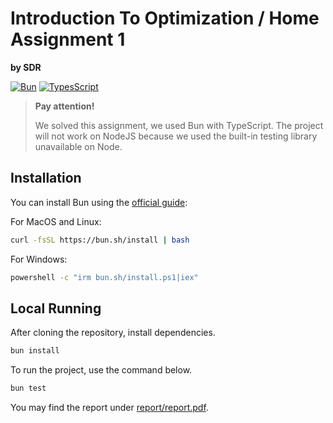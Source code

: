 # Introduction To Optimization / Home Assignment 1

**by SDR**

[![Bun][Bun.js]][Bun-url] [![TypesScript][TypeScript-logo]][TypeScript-url]

> **Pay attention!**
>
> We solved this assignment, we used Bun with TypeScript. The project will not
> work on NodeJS because we used the built-in testing library unavailable on
> Node.

## Installation

You can install Bun using the
[official guide](https://bun.sh/docs/installation):

For MacOS and Linux:

```bash
curl -fsSL https://bun.sh/install | bash
```

For Windows:

```bash
powershell -c "irm bun.sh/install.ps1|iex"
```

## Local Running

After cloning the repository, install dependencies.

```bash
bun install
```

To run the project, use the command below.

```bash
bun test
```

You may find the report under [report/report.pdf](/report/report.pdf).

[Bun.js]: https://img.shields.io/badge/Bun-%23000000.svg?style=for-the-badge&logo=bun&logoColor=white
[Bun-url]: https://bun.sh/
[TypeScript-logo]: https://img.shields.io/badge/typescript-000000.svg?style=for-the-badge&logo=typescript&logoColor=white
[TypeScript-url]: https://www.typescriptlang.org/
